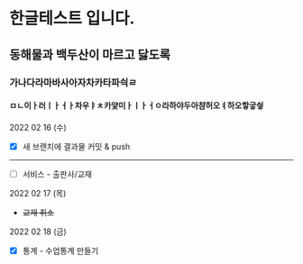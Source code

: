 # 한글테스트 입니다. 
## 동해물과 백두산이 마르고 닳도록
### 가나다라마바사아자차카타파싁ㄹ
#### ㅁㄴ이ㅏ러ㅣㅏㅓㅏ차우ㅑㅊ카얓미ㅏㅣㅏㅓㅇ라하야두아챰허오ㅕ하오핳궇싛

2022 02 16 (수)

- [x]  새 브랜치에 결과물 커밋 & push

---

- [ ]  서비스 - 출판사/교재

2022 02 17 (목)

- ~~교재 취소~~

2022 02 18 (금)

- [x]  통계 - 수업통계 만들기
